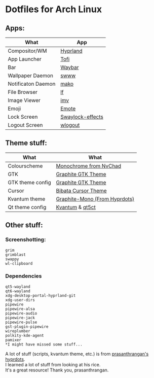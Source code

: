 # Dotfiles for Arch Linux

## Apps:

| What               | App                                                             |
| ------------------ | --------------------------------------------------------------- |
| Compositor/WM      | [Hyprland](https://hyprland.org/)                               |
| App Launcher       | [Tofi](https://github.com/philj56/tofi)                         |
| Bar                | [Waybar](https://github.com/Alexays/Waybar)                     |
| Wallpaper Daemon   | [swww](https://github.com/Horus645/swww)                        |
| Notificaton Daemon | [mako](https://github.com/emersion/mako)                        |
| File Browser       | [lf](https://github.com/gokcehan/lf)                            |
| Image Viewer       | [imv](https://git.sr.ht/~exec64/imv/)                           |
| Emoji              | [Emote](https://github.com/tom-james-watson/Emote)              |
| Lock Screen        | [Swaylock-effects](https://github.com/jirutka/swaylock-effects) |
| Logout Screen      | [wlogout](https://github.com/ArtsyMacaw/wlogout)                |

## Theme stuff:

| What             | What                                                                                                                        |
| ---------------- | --------------------------------------------------------------------------------------------------------------------------- |
| Colourscheme     | [Monochrome from NvChad](https://nvchad.com/themes)                                                                         |
| GTK              | [Graphite GTK Theme](https://github.com/vinceliuice/Graphite-gtk-theme)                                                     |
| GTK theme config | [Graphite GTK Theme](https://github.com/vinceliuice/Graphite-gtk-theme)                                                     |
| Cursor           | [Bibata Cursor Theme](https://github.com/ful1e5/Bibata_Cursor)                                                              |
| Kvantum theme    | [Graphite-Mono (From Hyprdots)](https://github.com/prasanthrangan/hyprdots/tree/main/Configs/.config/Kvantum/Graphite-Mono) |
| Qt theme config  | [Kvantum](https://github.com/tsujan/Kvantum) & [qt5ct](https://sourceforge.net/projects/qt5ct/)                             |

## Other stuff:

### Screenshotting:

```
grim
grimblast
swappy
wl-clipboard
```

### Dependencies

```
qt5-wayland
qt6-wayland
xdg-desktop-portal-hyprland-git
xdg-user-dirs
pipewire
pipewire-alsa
pipewire-audio
pipewire-jack
pipewire-pulse
gst-plugin-pipewire
wireplumber
polkity-kde-agent
pamixer
*I might have missed some stuff...
```

A lot of stuff (scripts, kvantum theme, etc.) is from [prasanthrangan's hyprdots](https://github.com/prasanthrangan/hyprdots). <br>
I learned a lot of stuff from looking at his rice. <br>
It's a great resource! Thank you, prasanthrangan.
